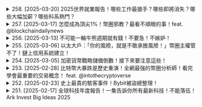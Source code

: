 <details>
<summary>258. [2025-03-20] 2025世界就業報告！哪些工作最搶手？哪些即將消失？哪些大幅加薪？哪些科系熱門？</summary><br>

<a href="https://www.youtube.com/watch?v=nku9Du2Zvu8" target="_blank">
    <img src="https://img.youtube.com/vi/nku9Du2Zvu8/maxresdefault.jpg" 
        alt="[Youtube]" width="200">
</a>

# 2025世界就業報告！哪些工作最搶手？哪些即將消失？哪些大幅加薪？哪些科系熱門？



---

</details>

<details>
<summary>257. [2025-03-17] 怎麼成為頂尖1%！幣圈邪教？最看不順眼的事！feat. @blockchaindailynews</summary><br>

<a href="https://www.youtube.com/watch?v=mlQqwTTtUNM" target="_blank">
    <img src="https://img.youtube.com/vi/mlQqwTTtUNM/maxresdefault.jpg" 
        alt="[Youtube]" width="200">
</a>

# 怎麼成為頂尖1%！幣圈邪教？最看不順眼的事！feat. @blockchaindailynews

好的，以下依據提供的Podcast文本，所重寫的詳細、客觀內容，力求不添加個人見解：

**Podcast內容精華整理與重述**

本次Podcast訪談內容，主要围绕20岁年轻人的迷茫期，以及财富、消费观念和社会地位等议题展开。主持人与嘉宾（Dare）深入探讨了如何保持Focus on Yourself(关注自己)，以及在追逐物质的同时保持清晰的价值观。

**财富与社会阶级**

Dare观察到一个现象：一些经济状况已经处于Middle class（中产阶级，年收入大概七八万美元）的人，仍然热衷于购买奢侈品，而比他们收入更低的人则根本无力承担这种消费。他认为，这正是问题所在。在正常情况下，拥有足够财富的人，在满足基础生活之后，应该将剩余的资金用于增加财富，进而进入更高的社会阶级。然而，许多人却用不合理的消费来“自我感觉良好”，从而错失了提升阶层的机会。

Dare认为，购买奢侈品带来的“美好想象”实际上将消费者“锁定”在当前的社会阶级。他提到，全球最富有的人同时是奢侈品牌（如LV）的所有者，这并非偶然。奢侈品牌通过营造虚高的消费门槛，将消费者牢牢困在较低的阶级中。

**消费观念与自我认知**

嘉宾强调消费观念的重要性。他指出，许多人购买奢侈品是为了“满足他人的眼睛”，即为了让别人看到自己拥有好东西。这种消费行为是建立在“在乎他人眼光”的基础之上。而他认为，真正的奢侈品购买应该是“建立在自身喜好之上”。 

他以自己为例，说明只有当真正负担得起时，购买奢侈品，其目的是为了满足个人喜好，而并非为了炫耀。他同时提到，很多人购买奢侈品后，会“疯狂地向外分享”，试图让更多人知道自己拥有好东西，而这种行为与真正享受消费行为的人截然不同。

**关于Middle Class的消费**

嘉宾认为，中产阶级应该专注于提升资产，而不是单纯地享受消费。他认为，合理的消费是可控的，有能力负担的消费是可以享受生活的。他同时建议，年轻人应该在追求财富积累和自我提升的道路上保持清晰的价值观，避免陷入盲目消费的泥潭。他认为，只有这样才能真正改变命运，实现人生目标。

**Focus on Yourself（关注自己）的意义**

嘉宾在访谈中反复强调“Focus on Yourself”的重要性。他认为，对于处于迷茫期的20岁的年轻人而言，保持Focus on Yourself是最重要的人生准则。无论是在求学、工作或创业的道路上，都要始终把焦点放在自己身上。

他认为，年轻人应该勇于面对自身的不足，并不断反省、提高。不要把所有的错误归咎于他人，只有这样才能真正取得进步。同时，要培养一个习惯，当犯错的时候，第一个反应不是指责他人，而是反省自己。他认为，这种自我纠正的能力是可以培养的。

**年轻人的人生态度**

嘉宾最后祝福了所有的听众，希望他们都能成为自己人生的掌控者。他鼓励年轻人，在追求物质财富的同时，也要注重精神层面的修养，建立清晰的价值观，最终实现人生目标。

---

</details>

<details>
<summary>256. [2025-03-13] 不可能一輪牛熊週期就有錢！不要急！不嫉妒！</summary><br>

<a href="https://www.youtube.com/watch?v=ermsw0U-QJY" target="_blank">
    <img src="https://img.youtube.com/vi/ermsw0U-QJY/maxresdefault.jpg" 
        alt="[Youtube]" width="200">
</a>

# 不可能一輪牛熊週期就有錢！不要急！不嫉妒！

## 對話內容重述：自 custody 解決方案詳解（基於原始文本）

這是一個對話錄音的整理版本，詳細闡述了一個旨在提供真正自 custody 解決方案的概念。方案的核心在於透過設計一個多重簽署系統，結合時間鎖定及身分驗證（ KYC），來應對各種資產遺失、盜用風險，以及身份冒用的可能性。

**方案概要**

該方案使用四個簽署者來控制資金，分別為：

1.  **使用者主 Ledger (立即生效)：** 使用者本人的 Ledger，用於立即生效的交易。
2.  **背後的交易平台/交易所的立即簽署者:** 交易平台可以立即簽署交易。
3.  **使用者主 Ledger (7 天鎖定)：** 另一個使用者本人的 Ledger，但會被設置 7 天的時間鎖定。
4.  **交易所的冷錢包簽署者 (90 天鎖定)：**  交易所的冷錢包簽署權限，但會被設置 90 天的時間鎖定。

**應對不同情境的機制**

*   **一般資產恢復 (Ledger 遺失)：**
    若使用者遺失自己的 Ledger，交易平台可以利用其兩個簽署權限（立即生效 + 90 天鎖定），完成交易。90 天鎖定提供了一定的安全緩衝期，在 90 天內使用者可以找到備份。
*   **遺失 Ledger，且有盜用風險：**
    如果使用者遺失 Ledger，同時有人盜取了 Ledger 並試圖盜取資金，則使用者可以使用自己的主 Ledger (立即生效)，並利用快速交易阻止交易所嘗試盜用資金的交易，並用另外一個Ledger (7天鎖定)來反制。
*   **身份冒用：**
    為了应对有人冒充用户的身份试图转移资产的情况，该方案依赖于严格的 KYC 流程。在账户恢复过程中，KYC 团队会验证申请人的身份信息（如政府颁发的身份证件和面部特征），确保资金只返還給合法的所有者。

**自 custody 的極限**

在所有情境中，該方案有一個無法完全解決的边缘案例，即：使用者同時遺失了所有 Ledger 副本（包括種子詞/備份）以及 Ledger 被盜取。 如果發生這種情況，盜取者將有效地掌握自 custody的資產。 在這種情況下，由於使用者沒有任何可驗證身份的方式，也無法證明自己是资产的合法所有者。

**关于 KYC 的讨论**

KYC 在這個方案中扮演著關鍵角色。 通過要求使用者在開戶時提交驗證信息，以及在账户恢复過程中進行身份验证，KYC 有助于防止欺诈和身份盜用。

*   **KYC 的优点：**
    -   驗證申請者是资产的合法所有者。
    -   防止恶意行为者未經授权转移资产。
    -   为账户恢复过程提供更强的安全性。
*   **KYC 的潛在缺點：**
    -   涉及個人隐私，可能引起擔憂。
    -   需要使用者提供個人信息。

尽管如此，方案設計者认为，对于大多數人来说，使用 KYC 的好处（尤其是增强安全性） outweigh 了潜在的缺点。该方案也支持可选择不使用 KYC 但会降低安全性。

---

</details>

<details>
<summary>255. [2025-03-06] 以太大戶：「你的風險，就是不敢承擔風險！」幣圈主權管不了！鏈上信用系統建立！</summary><br>

<a href="https://www.youtube.com/watch?v=O4tZehhipZs" target="_blank">
    <img src="https://img.youtube.com/vi/O4tZehhipZs/maxresdefault.jpg" 
        alt="[Youtube]" width="200">
</a>

# 以太大戶：「你的風險，就是不敢承擔風險！」幣圈主權管不了！鏈上信用系統建立！

## 長篇訪談轉錄與整理：關於加密金融、早期投資、和創業者建議

以下是根據提供的訪談文字記錄，進行整理後的詳細內容。訪談者是一位曾經擔任過風險投資家 (VC)，目前經營一家名為 Token Table 的公司，其核心業務是服務於加密金融領域的 OTC 市場，並涉及 Token 解鎖和流通。

### 一、從炒幣的機遇到創業

訪談者強調，個人在早期透過炒幣積累了創業的資本和洞察力。他認為，年輕尋求機會的人最大的風險，不是沒有錢，而是不承擔風險。與那些選擇傳統資產管理的公司高淨值人群不同，他鼓勵年輕人透過加密貨幣市場積極尋找機會，去實現財富的增長，而非維持原本的狀態。

他認為，創業的關鍵是找到市場契合點 (Pull-out Market Fit)，而非花費時間向 VC 講述缺乏實際需求的解決方案。他建議創業者積極地進行 Pivoting (方向調整)，快速適應市場變化。如果創業者發現自己沒有產品與市場的契合度，那麼就應該著重尋找合適的市場，而不是僅專注於推銷一個假想的問題的解決方案。
訪談者提到，自己公司的盈利模式來自一家名为Token Table的公司，其業務模式是類似券商，專注於Token的解鎖和流通，以及提供Token OTC (場外)交易服務。

### 關於Token Table的業務模式

Token Table 的核心業務是服務加密貨幣市場的 OTC 市場，主要負責將未解鎖的 Token 從一個地址 AirDrop 或 Unlock (解鎖) 到其他地址。具體而言：

*   **OTC交易**: 公司像一家券商一樣，提供未解鎖 Token 的買賣服務。大戶通常會有未解鎖的 Token，公司提供了一個交易平台，方便這些大戶交易其 Token。
*   **Token 解鎖和流通**: 公司提供將 Token 從原始地址解鎖並轉發給其他地址的服務。
*   **客戶關係**: 客戶需要通過 KYC (Know Your Customer) 驗證，證明自己的投資資格。
* **業務流程**
    *   買賣未解鎖Token：公司會將未解鎖的Token預先存入智能合約中，買家買入的並不是Token本身，而是智能合約中的提款權，再將提款權轉移給買家。買家即可按期提款。
    *   AirDrop &解鎖：為投資者提供Token AirDrop 和解鎖的服務，並從中收取一定的手續費。

訪談者表示，雖然公司的基礎設施 (Infrastucture) 業務並未直接產生利潤，但這是一個長期的戰略佈局。

### 對於新的創業者的建議

*   **尋找真實的市場需求**：創業者需要深入市場，了解消費者的痛點，尋找真實的市場需求。
*   **快速迭代和調整**：創業過程中充滿不確定性，創業者需要保持敏銳的洞察力，快速迭代和調整產品和策略。
*   **重視融資，但更重要的是产品与市场契合度**。如果沒有真正的需求，不需要過度尋求融資。
*   **不怕承擔風險**: 鼓勵年輕人積極的去探索新的機會，勇於承擔風險。
*   **創業者的Token購買邏輯**：如果看到創業團隊不炒自己的幣，則不建議投資。

### 關於加密金融和市場觀點

訪談者提到，在傳統的資產管理領域，公司會分散投資於不同的資產類別，以降低風險。但是對於年輕人或尋找機會的人來說，最大的風險不是承擔風險，而是不承擔風險。他認為，加密貨幣市場提供了更多的機會和潛力，年輕人可以透過積極參與市場，增加創造財富的可能性。

### 總結

訪談中，訪談者分享了自己從投資者到創業者轉變的心路歷程，以及對於加密金融市場的深刻觀察和理解。 強調了創業過程中，尋找真實市場需求，快速迭代和調整的重要性，並鼓勵年輕人積極探索新的機會，勇於承擔風險。 他也分享了自己公司的業務模式，以及對於加密金融未來發展的獨特見解。

**網站信息**：Token Table 網站為 tokentable.xyz，提供公司及服務的更多信息。

---

</details>

<details>
<summary>254. [2025-03-05] 加密貨幣戰略儲備倒數！接下來要注意這些！</summary><br>

<a href="https://www.youtube.com/watch?v=iMZpfWoY7Us" target="_blank">
    <img src="https://img.youtube.com/vi/iMZpfWoY7Us/maxresdefault.jpg" 
        alt="[Youtube]" width="200">
</a>

# 加密貨幣戰略儲備倒數！接下來要注意這些！

## 川普加密幣戰略：一份詳細報告

本文根據公開資料，整理美國總統川普政府推動加密幣戰略的過程、相關人物、現狀與未來展望。

**一、 川普對加密貨幣的態度與政策**

川普總統一貫強烈希望讓美國成為全球數位資產的領導者。他在上任後即指示相關部門評估建立加密貨幣戰略儲備的可能性，最初集中於比特幣。2025年1月底，他簽署行政命令，成立專案小組，加速建立加密貨幣戰略儲備。他的政府也承諾致力於推動數位資產與區塊鏈技術的發展。

**二、 核心人物與態度**

* **唐納·川普 (Donald Trump):** 強調美國應成為加密貨幣的領導地位。
* **保羅·阿特金斯 (Paul Atkins):** 美國證券交易委員會 (SEC) 前主席，長期支持對幣圈的較寬鬆監管立場。
* **斯科特 (代表美國財政部長):** 持開放態度，特別是在川普推動數位資產發展的情況下。
* **霍華德 (商務部長):**華爾街重要人物，支持金融創新，對區塊鏈技術持積極態度。
* **戴夫·艾斯克里奇 (Dave Ehrich):** 總統的數位資產顧問委員會執行主任，負責推動和監督相關政策的制定。
* **卡洛琳·巴姆 (Caroline Phạm):** 現任 CFTC 主席，對加密貨幣產業保持開放態度，並且支持創新和監管。
* **辛西婭·魯米斯 (Cynthia Lummis):** 美國參議員，提出法案，旨在建立美國比特幣戰略儲備。
* **伊隆·穆斯克 (Elon Musk):** 常被稱為“狗狗幣之父”，推動幣圈的關注度。
* **圖爾西·加巴德 (Tulsi Gabbard):**前美國國會議員，美國國家情報總監，表示自己已投資比特幣和以太坊。
* **小甘迺迪 (Robert F. Kennedy Jr.):** 2024年總統競選者，公開表示支持比特幣，並提議將部分財政資產分配給比特幣儲備。

**三、 立法進展與州級行動**

截至目前，美國已有24個州的立法機構提呈了與比特幣儲備相關的法案。這些法案主要旨在建立比特幣儲備，但州級行動的象徵性意義大於實質性影響。如果美國政府正式宣布建立比特幣儲備，才可能對市場產生更顯著的影響。

**四、 時程進度與市場反應**

市場最初對川普政府的加密貨幣戰略充滿期望，認為他上任後會迅速建立比特幣戰略儲備。然而，實際行動進度較緩慢，導致市場情緒降溫。

**五、 目前進展**

*  美國參議員辛西婭·魯米斯提出的法案建議在5年內建立100萬顆比特幣戰略儲備，約佔比特幣總供應量的5%。
* 目前尚未有官方的正式消息確認美國建立比特幣戰備儲存。

**六、 美國數位貨幣戰略的未來展望**

目前美國的數位資產戰略主要著眼於提升國家競爭力、推動金融創新以及確保數位資產的安全性與可靠性。未來美國可能在以下幾個方面加強相關工作：

* 加強國際合作，共同應對數位資產帶來的監管挑戰。
* 推動區塊鏈技術在各行各業的應用，促進數位經濟的發展。
* 加強投資者保護措施，確保加密貨幣市場的健康發展。

**七、市場影響因素**

要判斷市場是否能進入下一波牛市，聯準會的貨幣政策仍是關鍵因素。市場的關注點主要集中在聯準會何時結束量化緊縮政策。

---

</details>

<details>
<summary>253. [2025-02-28] 比特幣大暴跌是歷史重演！全網最強的幣圈分析師！看完學會最重要的交易概念！ feat. @intothecryptoverse</summary><br>

<a href="https://www.youtube.com/watch?v=LOUOIvc2V1g" target="_blank">
    <img src="https://img.youtube.com/vi/LOUOIvc2V1g/maxresdefault.jpg" 
        alt="[Youtube]" width="200">
</a>

# 比特幣大暴跌是歷史重演！全網最強的幣圈分析師！看完學會最重要的交易概念！ feat. @intothecryptoverse

## 加密货币市场分析：策略、图表 & 周期洞察

以下是根据访谈内容整理的加密货币市场分析摘要，包含了访谈者的观点、建议和推荐的图表资源。

**核心观点：**

访谈者强调，成功的加密货币投资需要一个预先规划的策略以及在市场剧烈波动时坚守该策略的纪律性。 避免在市场情绪高涨时做出感性决定，例如恐吓抛售或冲动买入，是区分成功投资者和失败投资者的关键。特别是在市场剧烈波动，比如近期发生的剧烈波动时，需要冷静执行计划。

**投资策略：关注“双底反转”与指标信号**

访谈者主要强调对长期趋势的理解，并结合技术分析指标来把握市场机会。

*   **双底反转的关注点：** 关注市场（特别是比特币）是否存在类似双底反转的形态，这是潜在的趋势反转信号。
*   **指标的重要性：** 强调技术指标的重要性，这些指标可以帮助识别市场过热或过度恐慌等极端情况。
*   **避免情绪化交易：** 强调情绪控制的重要性，尤其在市场出现重大事件时，避免受到恐慌或贪婪的影响而做出错误的决策。

**关键图表资源：**

访谈者推荐了三个关键图表，供新投资者深入研究：

1.  **加密货币总市场市值（带对数回归趋势线）：** 该图表呈现了整个加密市场总市值的历史轨迹，并添加了一根对数回归趋势线。其作用是帮助投资者更清晰地观察加密市场的牛熊周期，以及评估当前市场估值是否合理。 长期趋势可以更清晰的观察，牛市和熊市的循环可以更清晰的看到。
2.  **风险指标：** 此指标用于识别市场是否过热或过度恐慌。 当风险指标达到极端水平时，可能预示着市场即将出现调整或反转。
3.  **底部以来回报率（ROI）：** 该图表追踪了从市场底部（通常是熊市低点）以来，加密货币市场回报率的增长轨迹。通过与其他历史周期进行对比，可以帮助投资者判断当前市场是否处于合理估值水平。例如，如果当前回报率显著高于之前的周期，可能意味着市场已经过度扩张，需要谨慎。

**详细图表解读:**

*    **加密货币总市值:** 可以清晰看到牛市熊市的周期，从而判断市场是否合理，观察长期趋势。
*   **风险指标：** 帮助识别市场是否过热或恐慌，为制定投资策略提供参考。
*   **底部以来回报率:** 用于评估相对于前几轮周期的回报水平，帮助评估当前市场是否合理，是否有估值过高的迹象。

**Altcoin Season 与 Bitcoin Season**

访谈者认为，目前市场正处于比特币季节和山寨币季节之间的过渡阶段，而过去的几个短暂的山寨币季节并没有持续很长时间。 想要实现像 2017 年或 2021 年那样的持续性上涨，可能需要货币政策的重大转变。

**市场指标解读：Altcoin Season Index**
访谈者提到了 "Altcoin Season Index（山寨币季节指标）"，该指标是衡量山寨币相比比特币表现强弱的指标：

*    **绿色区域:**  代表比特币季节
*    **红色区域:**  代表山寨币季节
*    **目前的指数为 46.81：** 表明当前市场更接近比特币季节，而非山寨币季节。

**新手建议:**

*   **制定长期计划:**  在市场平静时制定投资计划，并坚守该计划，避免在市场剧烈波动时做出冲动决策。
*   **情绪控制:**  避免受市场情绪影响，例如恐慌抛售或追高买入，理性对待市场波动。
*   **学习图表分析:**  掌握图表分析工具，了解关键技术指标，帮助识别市场趋势和潜在机会。

**重要提示：** 访谈内容仅供参考，不构成投资建议。投资者应根据自身风险承受能力和投资目标，谨慎决策。

---

</details>

<details>
<summary>252. [2025-02-23] 史上最貴的駭客事件！Bybit被盜總整理！</summary><br>

<a href="https://www.youtube.com/watch?v=WxCWPuOpkKg" target="_blank">
    <img src="https://img.youtube.com/vi/WxCWPuOpkKg/maxresdefault.jpg" 
        alt="[Youtube]" width="200">
</a>

# 史上最貴的駭客事件！Bybit被盜總整理！

## Bibit被駭事件詳細匯報 (整理自文獻內容)

此文獻綜述了近期Bibit交易所受到的駭客攻擊，以及相關反應和影響的詳細信息。

**事件概要**

Bibit交易所遭遇駭客攻擊，導致約14億至15億美元的以太幣(ETH)和抵押以太幣(stETH)遭竊。此外，也有少量的 MET和 CME被盜走，價值約為8000 MET和15000 CME，以及90USDT。

**駭客手段**

駭客將被盜資金分散到了55個不同的地址，並可能利用混幣器（如Tornado Cash）試圖洗錢，但鑒於Tornado Cash的每筆交易限制為500 ETH，駭客不大可能一次性洗掉所有資金。 駭客可能不會急於變現，而會長期持有被盜以太幣，並將其轉換成比特幣或現金。

**Bibit的應對措施**

* **資金補足**: Bibit正在與其他機構和大型投資者借貸資金，以補足被盜的以太幣，並確保所有用戶提款都能順利完成。Bibit估計其利潤足以償還借來的資金。
* **透明溝通**: Bibit的創始人Ban在事件發生後立即進行直播，直接回答用戶的問題，並沒有迴避問題或進行過度美化。
* **提款順利**: 事件发生後，Bibit平台的提款操作暫時保持順暢。

**對市場的潛在影響**

* **整體影響有限**: 根據初步分析，本次駭客襲擊對整體市場的影響可能有限。
* **資金閒置時間長**: 歷史經驗表明，被盜資金通常在錢包中閒置較長時間，然後才出現大幅轉移。
* **硬分叉的可能性**: 部分人擔心本次事件可能會導致以太坊硬分叉，類似2016年DAO駭客事件。然而，本次襲擊造成的損失僅佔以太坊總量的0.4%以下，遠低於2016年的30%，因此出現硬分叉的可能性較小。

**其他重要信息**

* **與FTX事件的區別**: Bibit的本次事件與FTX崩盤事件有所不同。FTX是挪用用戶資金進行不正當投資，而Bibit是被盜取資金，並積極尋求資金補足方案。
* **KYC風險**: 任何與被盜資金相關地址進行過交易的用戶都可能被KYC（用戶身份驗證）系統觸警。
* **混幣器風險**: 駭客可能使用混幣器洗錢，但鑒於混幣器的交易額限制，洗錢過程可能緩慢且困難。
* **與DAO事件比較**: 2016年DAO駭客事件中，以太坊決定進行硬分叉以回滾受害者的損失，這導致了以太坊和以太坊經典的分裂。

**總結**

Bibit交易所遭遇駭客攻擊，損失了大量以太幣，但正在積極採取措施補足資金，並保持與其用戶的透明溝通。雖然事件肯定會對市場產生一定影響，但目前分析顯示整體影響有限。 此次事件也突顯了加密貨幣交易所安全性的重要性以及交易所積極應對安全事件的必要性。

---

</details>

<details>
<summary>251. [2025-02-17] 全球科技年度報告！一集告訴你所有最新科技！不能落伍！Ark Invest Big Ideas 2025</summary><br>

<a href="https://www.youtube.com/watch?v=h6KyJPUVZ1w" target="_blank">
    <img src="https://img.youtube.com/vi/h6KyJPUVZ1w/maxresdefault.jpg" 
        alt="[Youtube]" width="200">
</a>

# 全球科技年度報告！一集告訴你所有最新科技！不能落伍！Ark Invest Big Ideas 2025

## AI、生化科技與金融市場未來展望：一份詳細總結 (根據原文)

以下為根據提供的長篇原文內容，所做出的詳細、客觀的總結，力求保留原文的細節和觀點，不加入個人意見。

**一、區塊鏈、數字貨幣 (比特幣) 的快速成長**

文章開頭提及比特幣，預計其價值將增長至 150 萬美元，但強調擁有健康的身體，才能真正享受這份財富。 

**二、新技術平台的崛起與經濟增長**

* **歷史參考：** 指出在過去 125 年間，電話、電力、內燃機三大科技平台的誕生，使全球 GDP 從 0.6%（1500-1900 年）增長至 3%。
* **現有平台：** 預測現在有五大新科技平台（具體未明），但由於生產力增長的幅度不如以往，預計 GDP 增長速度將是原來的 2-2.5 倍左右。

**三、新科技平台的具體細節**

文章著重強調以下幾個領域，並認為這些領域將有顯著的經濟影響：

1.  **機械 (Machine)：** 未詳細說明，但被視為新科技平台之一。
2.  **能量存儲 (Energy Storage)：** 未詳細說明，但被視為新科技平台之一。
3.  **網路科技 (Network Technology)：** 未詳細說明，但被視為新科技平台之一。
4.  **多元化測試 (Diversified Testing)**：指多元化的測試驗證技術，未詳細說明。
5.  **生物科技與藥物研發 (Biotech & Pharmaceutical Development)：** 這是文章的核心看點，重點放在個性化和客製化醫療。

**四、生物科技與藥物研發的詳細分析**

*   **客製化及重症治療：** 將客製化治療放在核心位置，認為這將延長人類壽命，並使人們更健康、長壽。
*   **早期診斷與治療：** 提到透過AI輔助進行簡單的血液檢測，就能夠對癌症進行早期診斷和治療。
*   **研究與發展的回報：** 認為在新技術和生物科技領域，R&D (研發) 的回報有望從過去的 15% 提升至 45%。
*   **醫療產業的變革：**預期傳統醫療產業將會經歷一次大規模洗牌，未能擁抱AI和生物科技的公司將會失去競爭力。
*   **醫療模式轉變：** 預見未來醫療支出模式將從長期慢性病治療轉向一次性治療。傳統的醫療保險和藥品定價模式將會被顛覆。

**五、AI與醫療的結合**

強調AI在疾病治療中的角色，與黃仁勳和創辦人提到的概念一致。 提到AI輔助的血液檢測能讓人們更快地診斷並治療癌症。

**六、金融市場預期及未來展望**

*   **GDP增長預期：**預測全球GDP增長速度將從 3%加速至7-8%。
*   **市場規模預測：**
    *   預計未來5年，經濟市場規模將成長從 12 億美元激增至 140 億美元，翻升 10 倍以上。
    *   預計財產市場將從 16 億美元擴增至 60 億美元，增長四倍。
    *   預計財產市場將會由少數馬克思式企業壟斷大部分的榮耀，但是會由其他企業分攤榮耀。
*   **R&D 回報率提升：** 認為在新興技術及生物科技領域R&D支出有機會提升至 45%。

**七、對不同產業的影響**

*   **醫療產業：**預期醫療產業將會經歷一次大規模洗牌，未能擁抱AI和生物科技的公司將會失去競爭力。
*   **保險產業&藥品定價：**預期傳統的醫療保險及藥品定價模式將會被顛覆。

**八、個人對科技的興趣**

對談者對藥物研發，尤其是重症治療，有濃厚的興趣，認為這將延長人類壽命並提升健康水平。

總而言之，該文章提出了一種樂觀的觀點，認為現有的科技平台，尤其是AI和生物科技，將會推動經濟的增長，并改變醫療產業的面向，並提升人類的壽命與健康水平。同時，它也暗示了各個產業必須與時俱進，擁抱新技術才能在這個新的時代中立足。

---

</details>


